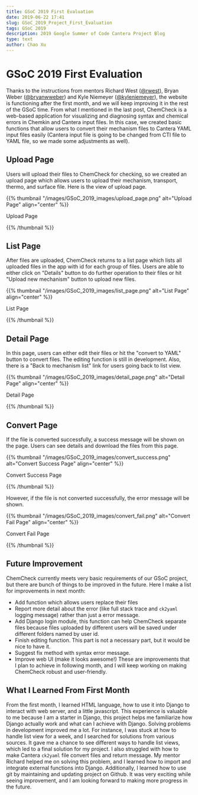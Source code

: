 ```yaml
---
title: GSoC 2019 First Evaluation
date: 2019-06-22 17:41
slug: GSoC_2019_Project_First_Evaluation
tags: GSoC 2019
description: 2019 Google Summer of Code Cantera Project Blog
type: text
author: Chao Xu
---
```


# GSoC 2019 First Evaluation

Thanks to the instructions from mentors Richard West ([@rwest](https://github.com/rwest)),
Bryan Weber ([@bryanwweber](https://github.com/bryanwweber)) and Kyle Niemeyer ([@kyleniemeyer](https://github.com/kyleniemeyer)), the website
is functioning after the first month, and we will keep improving it in the rest of the GSoC time. From what I mentioned in the last post, ChemCheck is a
web-based application for visualizing and diagnosing syntax and chemical errors in Chemkin and Cantera input files. In this case, we created basic
functions that allow users to convert their mechanism files to Cantera YAML input files easily (Cantera input file is going to be changed
from CTI file to YAML file, so we made some adjustments as well).

<!-- TEASER_END -->

## Upload Page

Users will upload their files to ChemCheck for checking, so we created an upload page which allows users to upload their mechanism, transport,
thermo, and surface file. Here is the view of upload page.

{{% thumbnail "/images/GSoC_2019_images/upload_page.png" alt="Upload Page" align="center" %}}<p class="text-center">Upload Page</p>{{% /thumbnail %}}

## List Page

After files are uploaded, ChemCheck returns to a list page which lists all uploaded files in the app with id for each group of files.
Users are able to either click on "Details" button to do further operation to their files or hit "Upload new mechanism" button to upload new files.

{{% thumbnail "/images/GSoC_2019_images/list_page.png" alt="List Page" align="center" %}}<p class="text-center">List Page</p>{{% /thumbnail %}}

## Detail Page

In this page, users can either edit their files or hit the "convert to YAML" button to convert files. The editing function is still in development.
Also, there is a "Back to mechanism list" link for users going back to list view.

{{% thumbnail "/images/GSoC_2019_images/detail_page.png" alt="Detail Page" align="center" %}}<p class="text-center">Detail Page</p>{{% /thumbnail %}}

## Convert Page

If the file is converted successfully, a success message will be shown on the page.
Users can see details and download the files from this page.

{{% thumbnail "/images/GSoC_2019_images/convert_success.png" alt="Convert Success Page" align="center" %}}<p class="text-center">Convert Success Page</p>{{% /thumbnail %}}

However, if the file is not converted successfully, the error message will be shown.

{{% thumbnail "/images/GSoC_2019_images/convert_fail.png" alt="Convert Fail Page" align="center" %}}<p class="text-center">Convert Fail Page</p>{{% /thumbnail %}}

## Future Improvement

ChemCheck currently meets very basic requirements of our GSoC project, but there are bunch of things to be improved in the future.
Here I make a list for improvements in next month:

- Add function which allows users replace their files
- Report more detail about the error (like full stack trace and `ck2yaml` logging message) rather than just a error message.
- Add Django login module, this function can help ChemCheck separate files because files uploaded by different users will be saved under different
folders named by user id.
- Finish editing function. This part is not a necessary part, but it would be nice to have it.
- Suggest fix method with syntax error message.
- Improve web UI (make it looks awesome!)
These are improvements that I plan to achieve in following month, and I will keep working on making ChemCheck robust and user-friendly.

## What I Learned From First Month

From the first month, I learned HTML language, how to use it into Django to interact with web server, and a little javascript. This experience is valuable to me
because I am a starter in Django, this project helps me familiarize how Django actually work and what can I achieve with Django.
Solving problems in development improved me a lot. For instance, I was stuck at how to handle list view for a week, and I searched for solutions from various
sources. It gave me a chance to see different ways to handle list views, which led to a final solution for my project.
I also struggled with how to make Cantera `ck2yaml` file convert files and return message. My mentor Richard helped me on solving this problem, and I learned how to
import and integrate external functions into Django. Additionally, I learned how to use git by maintaining and updating project on Github.
It was very exciting while seeing improvement, and I am looking forward to making more progress in the future.

